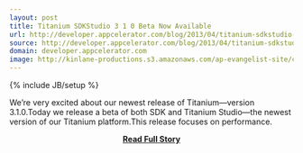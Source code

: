 ```yaml
---
layout: post
title: Titanium SDKStudio 3 1 0 Beta Now Available
url: http://developer.appcelerator.com/blog/2013/04/titanium-sdkstudio-3-1-0-beta-now-available.html
source: http://developer.appcelerator.com/blog/2013/04/titanium-sdkstudio-3-1-0-beta-now-available.html
domain: developer.appcelerator.com
image: http://kinlane-productions.s3.amazonaws.com/ap-evangelist-site/curated/screenshots/7267_developer_appcelerator_com.png
---
```

{% include JB/setup %}<p>We’re very excited about our newest release of Titanium—version 3.1.0.Today we release a beta of both SDK and Titanium Studio—the newest version of our Titanium platform.This release focuses on performance.</p>
<center><p><a href="http://developer.appcelerator.com/blog/2013/04/titanium-sdkstudio-3-1-0-beta-now-available.html" style='padding:25px; font-sze:18px; font-weight: bold;'>Read Full Story</a></p></center>
